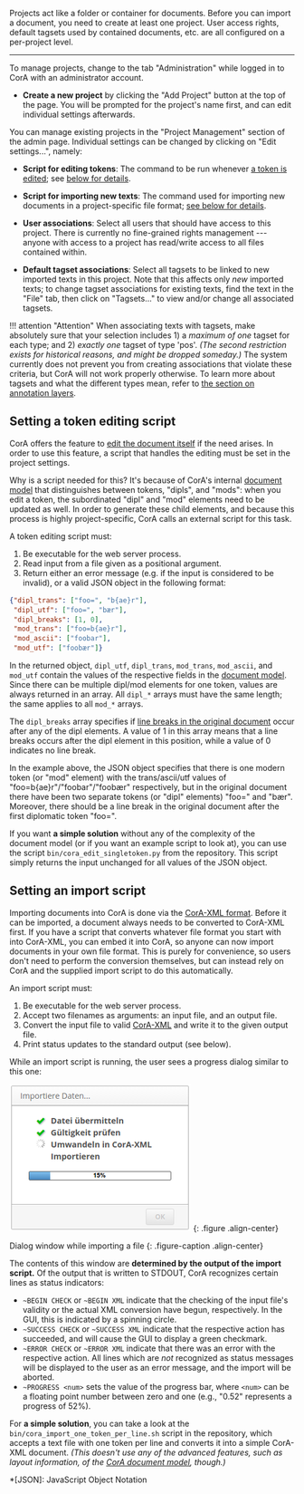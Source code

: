 Projects act like a folder or container for documents.  Before you can import a
document, you need to create at least one project.  User access rights, default
tagsets used by contained documents, etc. are all configured on a per-project
level.

- - -

To manage projects, change to the tab "Administration" while logged in to
CorA with an administrator account.

+ **Create a new project** by clicking the "Add Project" button at the top of
  the page.  You will be prompted for the project's name first, and can edit
  individual settings afterwards.

You can manage existing projects in the "Project Management" section of the
admin page.  Individual settings can be changed by clicking on "Edit
settings...", namely:

+ **Script for editing tokens**: The command to be run whenever
  [a token is edited](doc-edit.md);
  see [below for details](#setting-a-token-editing-script).

+ **Script for importing new texts**: The command used for importing new
  documents in a project-specific file format;
  [see below for details](#setting-an-import-script).

+ **User associations**: Select all users that should have access to this
  project.  There is currently no fine-grained rights management --- anyone
  with access to a project has read/write access to all files contained within.

+ **Default tagset associations**: Select all tagsets to be linked to new
  imported texts in this project.  Note that this affects only *new* imported
  texts; to change tagset associations for existing texts, find the text in the
  "File" tab, then click on "Tagsets..." to view and/or change all associated
  tagsets.

!!! attention "Attention"
    When associating texts with tagsets, make absolutely sure that
    your selection includes 1) a *maximum of one* tagset for each type; and 2)
    *exactly one* tagset of type 'pos'.  *(The second restriction exists for
    historical reasons, and might be dropped someday.)* The system currently
    does not prevent you from creating associations that violate these criteria,
    but CorA will not work properly otherwise.  To learn more about tagsets and
    what the different types mean, refer to
    [the section on annotation layers](layers.md).

## Setting a token editing script

CorA offers the feature to [edit the document itself](doc-edit.md) if the need
arises.  In order to use this feature, a script that handles the editing must be
set in the project settings.

Why is a script needed for this?  It's because of CorA's internal
[document model](document-model.md) that distinguishes between tokens, "dipls",
and "mods": when you edit a token, the subordinated "dipl" and "mod" elements
need to be updated as well.  In order to generate these child elements, and
because this process is highly project-specific, CorA calls an external script
for this task.

A token editing script must:

1. Be executable for the web server process.
2. Read input from a file given as a positional argument.
3. Return either an error message (e.g. if the input is considered to be
   invalid), or a valid JSON object in the following format:

```json
{"dipl_trans": ["foo=", "b{ae}r"],
 "dipl_utf": ["foo=", "bær"],
 "dipl_breaks": [1, 0],
 "mod_trans": ["foo=b{ae}r"],
 "mod_ascii": ["foobar"],
 "mod_utf": ["foobær"]}
```

In the returned object, `dipl_utf`, `dipl_trans`, `mod_trans`, `mod_ascii`, and
`mod_utf` contain the values of the respective fields in the
[document model](document-model.md).  Since there can be multiple dipl/mod
elements for one token, values are always returned in an array.  All `dipl_*`
arrays must have the same length; the same applies to all `mod_*` arrays.

The `dipl_breaks` array specifies if
[line breaks in the original document](document-model.md#layout) occur after any
of the dipl elements.  A value of 1 in this array means that a line breaks
occurs after the dipl element in this position, while a value of 0 indicates no
line break.

In the example above, the JSON object specifies that there is one modern token
(or "mod" element) with the trans/ascii/utf values of
"foo=b{ae}r"/"foobar"/"foobær" respectively, but in the original document there
have been two separate tokens (or "dipl" elements) "foo=" and "bær".  Moreover,
there should be a line break in the original document after the first diplomatic
token "foo=".

If you want **a simple solution** without any of the complexity of the document
model (or if you want an example script to look at), you can use the script
`bin/cora_edit_singletoken.py` from the repository.  This script simply returns
the input unchanged for all values of the JSON object.

## Setting an import script

Importing documents into CorA is done via the [CorA-XML format](coraxml.md).
Before it can be imported, a document always needs to be converted to CorA-XML
first.  If you have a script that converts whatever file format you start with
into CorA-XML, you can embed it into CorA, so anyone can now import documents in
your own file format.  This is purely for convenience, so users don't need to
perform the conversion themselves, but can instead rely on CorA and the supplied
import script to do this automatically.

An import script must:

1. Be executable for the web server process.
2. Accept two filenames as arguments: an input file, and an output file.
3. Convert the input file to valid [CorA-XML](coraxml.md) and write it to the
   given output file.
4. Print status updates to the standard output (see below).

While an import script is running, the user sees a progress dialog similar to
this one:

![](img/dialog-import.png)
{: .figure .align-center}

Dialog window while importing a file
{: .figure-caption .align-center}

The contents of this window are **determined by the output of the import
script.** Of the output that is written to STDOUT, CorA recognizes certain lines
as status indicators:

+ `~BEGIN CHECK` or `~BEGIN XML` indicate that the checking of the input file's
  validity or the actual XML conversion have begun, respectively.  In the GUI,
  this is indicated by a spinning circle.
+ `~SUCCESS CHECK` or `~SUCCESS XML` indicate that the respective action has
  succeeded, and will cause the GUI to display a green checkmark.
+ `~ERROR CHECK` or `~ERROR XML` indicate that there was an error with the
  respective action.  All lines which are *not* recognized as status messages
  will be displayed to the user as an error message, and the import will be
  aborted.
+ `~PROGRESS <num>` sets the value of the progress bar, where `<num>` can be a
  floating point number between zero and one (e.g., "0.52" represents a progress
  of 52%).

For **a simple solution**, you can take a look at the
`bin/cora_import_one_token_per_line.sh` script in the repository, which accepts
a text file with one token per line and converts it into a simple CorA-XML
document.  *(This doesn't use any of the advanced features, such as layout
information, of the [CorA document model](document-model.md), though.)*

*[JSON]: JavaScript Object Notation
